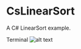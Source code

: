 # CsLinearSort
A C# LinearSort example.

Terminal
![alt text](https://github.com/dor1202/CsLinearSort.git/blob/main/ScreenShots/ScreenShot1.jpeg?raw=true)